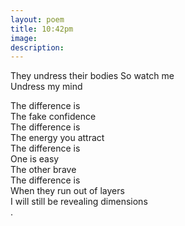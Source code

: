 ```yaml
---
layout: poem
title: 10:42pm
image: 
description:
---
```

They undress their bodies 
So watch me <br>
Undress my mind <br>
<!-- split -->
The difference is <br>
The fake confidence <br>
The difference is <br>
The energy you attract<br>
The difference is <br>
One is easy<br>
The other brave<br>
The difference is <br>
When they run out of layers<br>
I will still be revealing dimensions <br>
.



